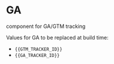 # GA

component for GA/GTM tracking

Values for GA to be replaced at build time:

* `{{GTM_TRACKER_ID}}`
* `{{GA_TRACKER_ID}}`